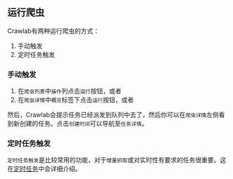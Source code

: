 ## 运行爬虫

Crawlab有两种运行爬虫的方式：
1. 手动触发
2. 定时任务触发

### 手动触发

1. 在`爬虫列表`中`操作`列点击`运行`按钮，或者
2. 在`爬虫详情`中`概览`标签下点击`运行`按钮，或者

然后，Crawlab会提示任务已经派发到队列中去了，然后你可以在`爬虫详情`左侧看到新创建的任务。点击`创建时间`可以导航至`任务详情`。

### 定时任务触发

`定时任务触发`是比较常用的功能，对于`增量抓取`或对实时性有要求的任务很重要。这在[定时任务](../Schedule/README.md)中会详细介绍。
